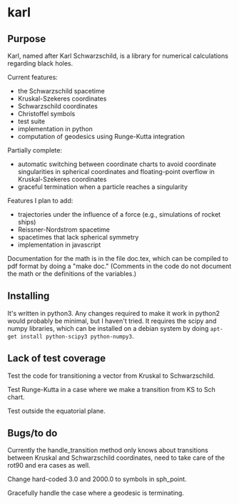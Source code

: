 karl
====

## Purpose

Karl, named after Karl Schwarzschild, is a library for numerical calculations regarding
black holes.

Current features:

* the Schwarzschild spacetime
* Kruskal-Szekeres coordinates 
* Schwarzschild coordinates
* Christoffel symbols
* test suite
* implementation in python
* computation of geodesics using Runge-Kutta integration

Partially complete:

* automatic switching between coordinate charts to avoid coordinate singularities in spherical coordinates and floating-point overflow in Kruskal-Szekeres coordinates
* graceful termination when a particle reaches a singularity

Features I plan to add:

* trajectories under the influence of a force (e.g., simulations of rocket ships)
* Reissner-Nordstrom spacetime
* spacetimes that lack spherical symmetry
* implementation in javascript

Documentation for the math is in the file doc.tex, which can be
compiled to pdf format by doing a "make doc." (Comments in the code do
not document the math or the definitions of the variables.)

## Installing

It's written in python3. Any changes required to make it work in python2 would probably be minimal,
but I haven't tried. It requires the scipy and numpy libraries, which can be installed on a debian
system by doing `apt-get install python-scipy3 python-numpy3`.

## Lack of test coverage

Test the code for transitioning a vector from Kruskal to Schwarzschild.

Test Runge-Kutta in a case where we make a transition from KS to Sch chart.

Test outside the equatorial plane.

## Bugs/to do

Currently the handle_transition method only knows about transitions
between Kruskal and Schwarzschild coordinates, need to take care of
the rot90 and era cases as well. 

Change hard-coded 3.0 and 2000.0 to symbols in sph_point.

Gracefully handle the case where a geodesic is terminating.

